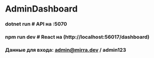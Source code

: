 # AdminDashboard
### dotnet run        # API на :5070
### npm run dev       # React на (http://localhost:56017/dashboard)
### Данные для входа: admin@mirra.dev / admin123
